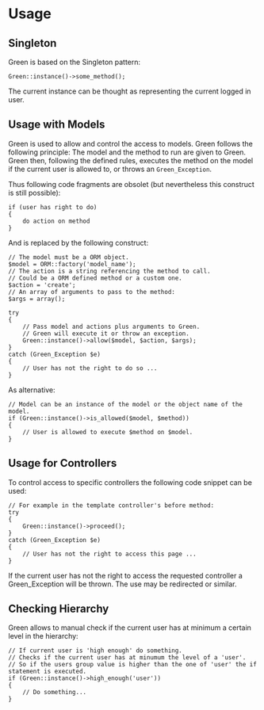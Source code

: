 # Usage

## Singleton

Green is based on the Singleton pattern:

	Green::instance()->some_method();
	
The current instance can be thought as representing the current logged in user.

## Usage with Models

Green is used to allow and control the access to models. Green follows the following principle: The model and the method to run are given to Green. Green then, following the defined rules, executes the method on the model if the current user is allowed to, or throws an `Green_Exception`.

Thus following code fragments are obsolet (but nevertheless this construct is still possible):

	if (user has right to do)
	{
		do action on method
	}
	
And is replaced by the following construct:

	// The model must be a ORM object.
	$model = ORM::factory('model_name'); 
	// The action is a string referencing the method to call.
	// Could be a ORM defined method or a custom one.
	$action = 'create'; 
	// An array of arguments to pass to the method:
	$args = array();

	try
	{
		// Pass model and actions plus arguments to Green.
		// Green will execute it or throw an exception.
		Green::instance()->allow($model, $action, $args);
	}
	catch (Green_Exception $e)
	{
		// User has not the right to do so ...
	}
	
As alternative:

	// Model can be an instance of the model or the object name of the model.
	if (Green::instance()->is_allowed($model, $method))
	{
		// User is allowed to execute $method on $model.
	}

## Usage for Controllers

To control access to specific controllers the following code snippet can be used:

	// For example in the template controller's before method:
	try
	{
		Green::instance()->proceed();
	}
	catch (Green_Exception $e)
	{
		// User has not the right to access this page ...
	}

If the current user has not the right to access the requested controller a Green_Exception will be thrown. The use may be redirected or similar.

## Checking Hierarchy

Green allows to manual check if the current user has at minimum a certain level in the hierarchy:

	// If current user is 'high enough' do something.
	// Checks if the current user has at minumum the level of a 'user'.
	// So if the users group value is higher than the one of 'user' the if statement is executed.
	if (Green::instance()->high_enough('user'))
	{
		// Do something...
	}

